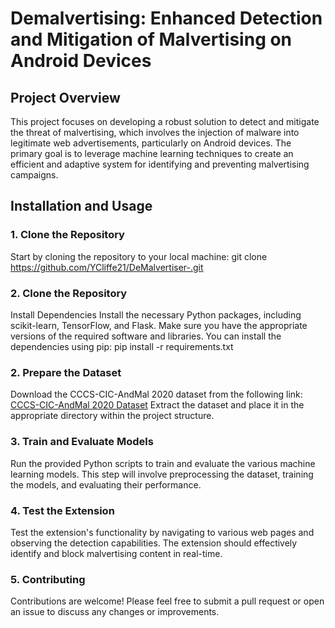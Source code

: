 # Demalvertising: Enhanced Detection and Mitigation of Malvertising on Android Devices

## Project Overview
This project focuses on developing a robust solution to detect and mitigate the threat of malvertising, which involves the injection of malware into legitimate web advertisements, particularly on Android devices. The primary goal is to leverage machine learning techniques to create an efficient and adaptive system for identifying and preventing malvertising campaigns.

## Installation and Usage

### 1. Clone the Repository
Start by cloning the repository to your local machine:
git clone https://github.com/YCliffe21/DeMalvertiser-.git

### 2. Clone the Repository
Install Dependencies
Install the necessary Python packages, including scikit-learn, TensorFlow, and Flask. Make sure you have the appropriate versions of the required software and libraries.
You can install the dependencies using pip:
pip install -r requirements.txt

### 2. Prepare the Dataset
Download the CCCS-CIC-AndMal 2020 dataset from the following link:
[CCCS-CIC-AndMal 2020 Dataset](https://www.unb.ca/cic/datasets/andmal2020.html)
Extract the dataset and place it in the appropriate directory within the project structure.

### 3. Train and Evaluate Models
Run the provided Python scripts to train and evaluate the various machine learning models. This step will involve preprocessing the dataset, training the models, and evaluating their performance.

### 4. Test the Extension
Test the extension's functionality by navigating to various web pages and observing the detection capabilities. The extension should effectively identify and block malvertising content in real-time.

### 5. Contributing
Contributions are welcome! Please feel free to submit a pull request or open an issue to discuss any changes or improvements.
